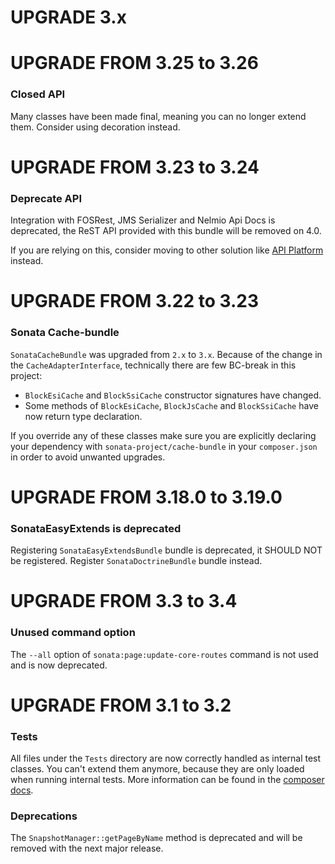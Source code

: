 UPGRADE 3.x 
===========

UPGRADE FROM 3.25 to 3.26
=========================

### Closed API

Many classes have been made final, meaning you can no longer extend them. Consider using decoration instead.


UPGRADE FROM 3.23 to 3.24
=========================

### Deprecate API

Integration with FOSRest, JMS Serializer and Nelmio Api Docs is deprecated, the ReST API provided with this bundle will be removed on 4.0.

If you are relying on this, consider moving to other solution like [API Platform](https://api-platform.com/) instead.

UPGRADE FROM 3.22 to 3.23
=========================

### Sonata Cache-bundle

`SonataCacheBundle` was upgraded from `2.x` to `3.x`. Because of the change in the `CacheAdapterInterface`,
technically there are few BC-break in this project:
- `BlockEsiCache` and `BlockSsiCache` constructor signatures have changed.
- Some methods of `BlockEsiCache`, `BlockJsCache` and `BlockSsiCache` have now return type declaration.

If you override any of these classes make sure you are explicitly declaring your dependency with
`sonata-project/cache-bundle` in your `composer.json` in order to avoid unwanted upgrades.

UPGRADE FROM 3.18.0 to 3.19.0
=============================

### SonataEasyExtends is deprecated

Registering `SonataEasyExtendsBundle` bundle is deprecated, it SHOULD NOT be registered.
Register `SonataDoctrineBundle` bundle instead.

UPGRADE FROM 3.3 to 3.4
=======================

### Unused command option

The `--all` option of `sonata:page:update-core-routes` command is not used and is now deprecated.

UPGRADE FROM 3.1 to 3.2
=======================

### Tests

All files under the ``Tests`` directory are now correctly handled as internal test classes.
You can't extend them anymore, because they are only loaded when running internal tests.
More information can be found in the [composer docs](https://getcomposer.org/doc/04-schema.md#autoload-dev).

### Deprecations

The ``SnapshotManager::getPageByName`` method is deprecated and will be removed with the next major release.
